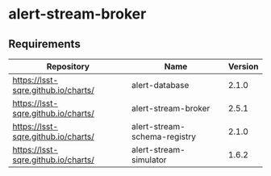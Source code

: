 # alert-stream-broker

## Requirements

| Repository | Name | Version |
|------------|------|---------|
| https://lsst-sqre.github.io/charts/ | alert-database | 2.1.0 |
| https://lsst-sqre.github.io/charts/ | alert-stream-broker | 2.5.1 |
| https://lsst-sqre.github.io/charts/ | alert-stream-schema-registry | 2.1.0 |
| https://lsst-sqre.github.io/charts/ | alert-stream-simulator | 1.6.2 |

